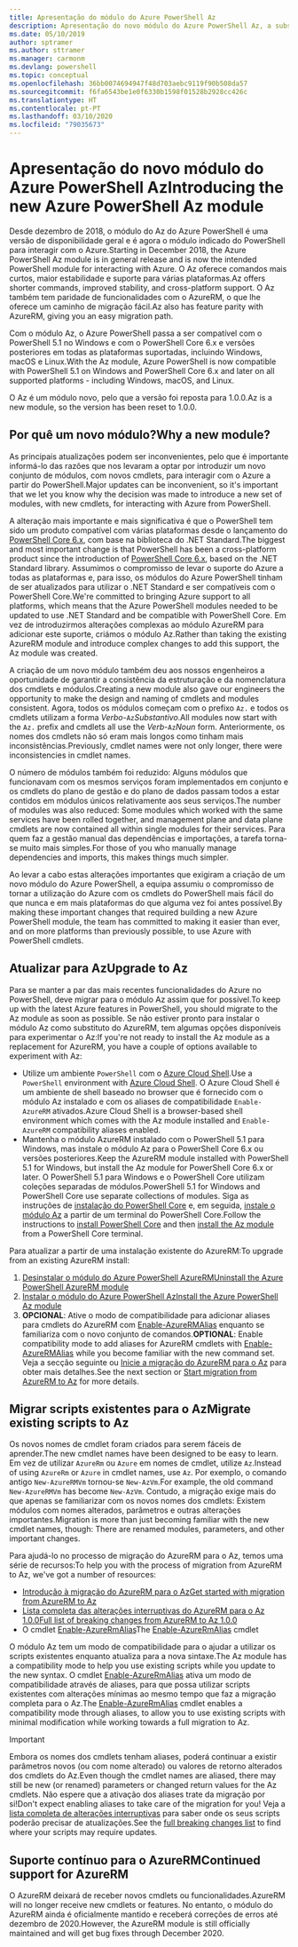 ```yaml
---
title: Apresentação do módulo do Azure PowerShell Az
description: Apresentação do novo módulo do Azure PowerShell Az, a substituição do módulo AzureRM.
ms.date: 05/10/2019
author: sptramer
ms.author: sttramer
ms.manager: carmonm
ms.devlang: powershell
ms.topic: conceptual
ms.openlocfilehash: 36bb0074694947f48d703aebc9119f90b508da57
ms.sourcegitcommit: f6fa6543be1e0f6330b1598f01528b2928cc426c
ms.translationtype: HT
ms.contentlocale: pt-PT
ms.lasthandoff: 03/10/2020
ms.locfileid: "79035673"
---
```

# <a name="introducing-the-new-azure-powershell-az-module"></a><span data-ttu-id="126eb-103">Apresentação do novo módulo do Azure PowerShell Az</span><span class="sxs-lookup"><span data-stu-id="126eb-103">Introducing the new Azure PowerShell Az module</span></span>

<span data-ttu-id="126eb-104">Desde dezembro de 2018, o módulo do Az do Azure PowerShell é uma versão de disponibilidade geral e é agora o módulo indicado do PowerShell para interagir com o Azure.</span><span class="sxs-lookup"><span data-stu-id="126eb-104">Starting in December 2018, the Azure PowerShell Az module is in general release and is now the intended PowerShell module for interacting with Azure.</span></span> <span data-ttu-id="126eb-105">O Az oferece comandos mais curtos, maior estabilidade e suporte para várias plataformas.</span><span class="sxs-lookup"><span data-stu-id="126eb-105">Az offers shorter commands, improved stability, and cross-platform support.</span></span> <span data-ttu-id="126eb-106">O Az também tem paridade de funcionalidades com o AzureRM, o que lhe oferece um caminho de migração fácil.</span><span class="sxs-lookup"><span data-stu-id="126eb-106">Az also has feature parity with AzureRM, giving you an easy migration path.</span></span>

<span data-ttu-id="126eb-107">Com o módulo Az, o Azure PowerShell passa a ser compatível com o PowerShell 5.1 no Windows e com o PowerShell Core 6.x e versões posteriores em todas as plataformas suportadas, incluindo Windows, macOS e Linux.</span><span class="sxs-lookup"><span data-stu-id="126eb-107">With the Az module, Azure PowerShell is now compatible with PowerShell 5.1 on Windows and PowerShell Core 6.x and later on all supported platforms - including Windows, macOS, and Linux.</span></span>

<span data-ttu-id="126eb-108">O Az é um módulo novo, pelo que a versão foi reposta para 1.0.0.</span><span class="sxs-lookup"><span data-stu-id="126eb-108">Az is a new module, so the version has been reset to 1.0.0.</span></span>

## <a name="why-a-new-module"></a><span data-ttu-id="126eb-109">Por quê um novo módulo?</span><span class="sxs-lookup"><span data-stu-id="126eb-109">Why a new module?</span></span>

<span data-ttu-id="126eb-110">As principais atualizações podem ser inconvenientes, pelo que é importante informá-lo das razões que nos levaram a optar por introduzir um novo conjunto de módulos, com novos cmdlets, para interagir com o Azure a partir do PowerShell.</span><span class="sxs-lookup"><span data-stu-id="126eb-110">Major updates can be inconvenient, so it's important that we let you know why the decision was made to introduce a new set of modules, with new cmdlets, for interacting with Azure from PowerShell.</span></span>

<span data-ttu-id="126eb-111">A alteração mais importante e mais significativa é que o PowerShell tem sido um produto compatível com várias plataformas desde o lançamento do [PowerShell Core 6.x](/powershell/scripting/overview), com base na biblioteca do .NET Standard.</span><span class="sxs-lookup"><span data-stu-id="126eb-111">The biggest and most important change is that PowerShell has been a cross-platform product since the introduction of [PowerShell Core 6.x](/powershell/scripting/overview), based on the .NET Standard library.</span></span>
<span data-ttu-id="126eb-112">Assumimos o compromisso de levar o suporte do Azure a todas as plataformas e, para isso, os módulos do Azure PowerShell tinham de ser atualizados para utilizar o .NET Standard e ser compatíveis com o PowerShell Core.</span><span class="sxs-lookup"><span data-stu-id="126eb-112">We're committed to bringing Azure support to all platforms, which means that the Azure PowerShell modules needed to be updated to use .NET Standard and be compatible with PowerShell Core.</span></span> <span data-ttu-id="126eb-113">Em vez de introduzirmos alterações complexas ao módulo AzureRM para adicionar este suporte, criámos o módulo Az.</span><span class="sxs-lookup"><span data-stu-id="126eb-113">Rather than taking the existing AzureRM module and introduce complex changes to add this support, the Az module was created.</span></span>

<span data-ttu-id="126eb-114">A criação de um novo módulo também deu aos nossos engenheiros a oportunidade de garantir a consistência da estruturação e da nomenclatura dos cmdlets e módulos.</span><span class="sxs-lookup"><span data-stu-id="126eb-114">Creating a new module also gave our engineers the opportunity to make the design and naming of cmdlets and modules consistent.</span></span> <span data-ttu-id="126eb-115">Agora, todos os módulos começam com o prefixo `Az.` e todos os cmdlets utilizam a forma _Verbo_-`Az`_Substantivo_.</span><span class="sxs-lookup"><span data-stu-id="126eb-115">All modules now start with the `Az.` prefix and cmdlets all use the _Verb_-`Az`_Noun_ form.</span></span> <span data-ttu-id="126eb-116">Anteriormente, os nomes dos cmdlets não só eram mais longos como tinham mais inconsistências.</span><span class="sxs-lookup"><span data-stu-id="126eb-116">Previously, cmdlet names were not only longer, there were inconsistencies in cmdlet names.</span></span>

<span data-ttu-id="126eb-117">O número de módulos também foi reduzido: Alguns módulos que funcionavam com os mesmos serviços foram implementados em conjunto e os cmdlets do plano de gestão e do plano de dados passam todos a estar contidos em módulos únicos relativamente aos seus serviços.</span><span class="sxs-lookup"><span data-stu-id="126eb-117">The number of modules was also reduced: Some modules which worked with the same services have been rolled together, and management plane and data plane cmdlets are now contained all within single modules for their services.</span></span> <span data-ttu-id="126eb-118">Para quem faz a gestão manual das dependências e importações, a tarefa torna-se muito mais simples.</span><span class="sxs-lookup"><span data-stu-id="126eb-118">For those of you who manually manage dependencies and imports, this makes things much simpler.</span></span>

<span data-ttu-id="126eb-119">Ao levar a cabo estas alterações importantes que exigiram a criação de um novo módulo do Azure PowerShell, a equipa assumiu o compromisso de tornar a utilização do Azure com os cmdlets do PowerShell mais fácil do que nunca e em mais plataformas do que alguma vez foi antes possível.</span><span class="sxs-lookup"><span data-stu-id="126eb-119">By making these important changes that required building a new Azure PowerShell module, the team has committed to making it easier than ever, and on more platforms than previously possible, to use Azure with PowerShell cmdlets.</span></span>

## <a name="upgrade-to-az"></a><span data-ttu-id="126eb-120">Atualizar para Az</span><span class="sxs-lookup"><span data-stu-id="126eb-120">Upgrade to Az</span></span>

<span data-ttu-id="126eb-121">Para se manter a par das mais recentes funcionalidades do Azure no PowerShell, deve migrar para o módulo Az assim que for possível.</span><span class="sxs-lookup"><span data-stu-id="126eb-121">To keep up with the latest Azure features in PowerShell, you should migrate to the Az module as soon as possible.</span></span> <span data-ttu-id="126eb-122">Se não estiver pronto para instalar o módulo Az como substituto do AzureRM, tem algumas opções disponíveis para experimentar o Az:</span><span class="sxs-lookup"><span data-stu-id="126eb-122">If you're not ready to install the Az module as a replacement for AzureRM, you have a couple of options available to experiment with Az:</span></span>

* <span data-ttu-id="126eb-123">Utilize um ambiente `PowerShell` com o [Azure Cloud Shell](https://docs.microsoft.com/azure/cloud-shell/overview).</span><span class="sxs-lookup"><span data-stu-id="126eb-123">Use a `PowerShell` environment with [Azure Cloud Shell](https://docs.microsoft.com/azure/cloud-shell/overview).</span></span>
  <span data-ttu-id="126eb-124">O Azure Cloud Shell é um ambiente de shell baseado no browser que é fornecido com o módulo Az instalado e com os aliases de compatibilidade `Enable-AzureRM` ativados.</span><span class="sxs-lookup"><span data-stu-id="126eb-124">Azure Cloud Shell is a browser-based shell environment which comes with the Az module installed and `Enable-AzureRM` compatibility aliases enabled.</span></span>
* <span data-ttu-id="126eb-125">Mantenha o módulo AzureRM instalado com o PowerShell 5.1 para Windows, mas instale o módulo Az para o PowerShell Core 6.x ou versões posteriores.</span><span class="sxs-lookup"><span data-stu-id="126eb-125">Keep the AzureRM module installed with PowerShell 5.1 for Windows, but install the Az module for PowerShell Core 6.x or later.</span></span> <span data-ttu-id="126eb-126">O PowerShell 5.1 para Windows e o PowerShell Core utilizam coleções separadas de módulos.</span><span class="sxs-lookup"><span data-stu-id="126eb-126">PowerShell 5.1 for Windows and PowerShell Core use separate collections of modules.</span></span> <span data-ttu-id="126eb-127">Siga as instruções de [instalação do PowerShell Core](/powershell/scripting/install/installing-powershell-core-on-windows) e, em seguida, [instale o módulo Az](install-az-ps.md) a partir de um terminal do PowerShell Core.</span><span class="sxs-lookup"><span data-stu-id="126eb-127">Follow the instructions to [install PowerShell Core](/powershell/scripting/install/installing-powershell-core-on-windows) and then [install the Az module](install-az-ps.md) from a PowerShell Core terminal.</span></span>

<span data-ttu-id="126eb-128">Para atualizar a partir de uma instalação existente do AzureRM:</span><span class="sxs-lookup"><span data-stu-id="126eb-128">To upgrade from an existing AzureRM install:</span></span>

1. [<span data-ttu-id="126eb-129">Desinstalar o módulo do Azure PowerShell AzureRM</span><span class="sxs-lookup"><span data-stu-id="126eb-129">Uninstall the Azure PowerShell AzureRM module</span></span>](/powershell/azure/uninstall-az-ps#uninstall-the-azurerm-module)
2. [<span data-ttu-id="126eb-130">Instalar o módulo do Azure PowerShell Az</span><span class="sxs-lookup"><span data-stu-id="126eb-130">Install the Azure PowerShell Az module</span></span>](install-az-ps.md)
3. <span data-ttu-id="126eb-131">__OPCIONAL__: Ative o modo de compatibilidade para adicionar aliases para cmdlets do AzureRM com [Enable-AzureRMAlias](/powershell/module/az.accounts/enable-azurermalias) enquanto se familiariza com o novo conjunto de comandos.</span><span class="sxs-lookup"><span data-stu-id="126eb-131">__OPTIONAL__: Enable compatibility mode to add aliases for AzureRM cmdlets with [Enable-AzureRMAlias](/powershell/module/az.accounts/enable-azurermalias) while you become familiar with the new command set.</span></span> <span data-ttu-id="126eb-132">Veja a secção seguinte ou [Inicie a migração do AzureRM para o Az](migrate-from-azurerm-to-az.md) para obter mais detalhes.</span><span class="sxs-lookup"><span data-stu-id="126eb-132">See the next section or [Start migration from AzureRM to Az](migrate-from-azurerm-to-az.md) for more details.</span></span>

## <a name="migrate-existing-scripts-to-az"></a><span data-ttu-id="126eb-133">Migrar scripts existentes para o Az</span><span class="sxs-lookup"><span data-stu-id="126eb-133">Migrate existing scripts to Az</span></span>

<span data-ttu-id="126eb-134">Os novos nomes de cmdlet foram criados para serem fáceis de aprender.</span><span class="sxs-lookup"><span data-stu-id="126eb-134">The new cmdlet names have been designed to be easy to learn.</span></span> <span data-ttu-id="126eb-135">Em vez de utilizar `AzureRm` ou `Azure` em nomes de cmdlet, utilize `Az`.</span><span class="sxs-lookup"><span data-stu-id="126eb-135">Instead of using `AzureRm` or `Azure` in cmdlet names, use `Az`.</span></span> <span data-ttu-id="126eb-136">Por exemplo, o comando antigo `New-AzureRMVm` tornou-se `New-AzVm`.</span><span class="sxs-lookup"><span data-stu-id="126eb-136">For example, the old command `New-AzureRMVm` has become `New-AzVm`.</span></span>
<span data-ttu-id="126eb-137">Contudo, a migração exige mais do que apenas se familiarizar com os novos nomes dos cmdlets: Existem módulos com nomes alterados, parâmetros e outras alterações importantes.</span><span class="sxs-lookup"><span data-stu-id="126eb-137">Migration is more than just becoming familiar with the new cmdlet names, though: There are renamed modules, parameters, and other important changes.</span></span>

<span data-ttu-id="126eb-138">Para ajudá-lo no processo de migração do AzureRM para o Az, temos uma série de recursos:</span><span class="sxs-lookup"><span data-stu-id="126eb-138">To help you with the process of migration from AzureRM to Az, we've got a number of resources:</span></span>

* [<span data-ttu-id="126eb-139">Introdução à migração do AzureRM para o Az</span><span class="sxs-lookup"><span data-stu-id="126eb-139">Get started with migration from AzureRM to Az</span></span>](migrate-from-azurerm-to-az.md)
* [<span data-ttu-id="126eb-140">Lista completa das alterações interruptivas do AzureRM para o Az 1.0.0</span><span class="sxs-lookup"><span data-stu-id="126eb-140">Full list of breaking changes from AzureRM to Az 1.0.0</span></span>](migrate-az-1.0.0.md)
* <span data-ttu-id="126eb-141">O cmdlet [Enable-AzureRmAlias](/powershell/module/az.accounts/enable-azurermalias)</span><span class="sxs-lookup"><span data-stu-id="126eb-141">The [Enable-AzureRmAlias](/powershell/module/az.accounts/enable-azurermalias) cmdlet</span></span>

<span data-ttu-id="126eb-142">O módulo Az tem um modo de compatibilidade para o ajudar a utilizar os scripts existentes enquanto atualiza para a nova sintaxe.</span><span class="sxs-lookup"><span data-stu-id="126eb-142">The Az module has a compatibility mode to help you use existing scripts while you update to the new syntax.</span></span> <span data-ttu-id="126eb-143">O cmdlet [Enable-AzureRmAlias](/powershell/module/az.accounts/enable-azurermalias) ativa um modo de compatibilidade através de aliases, para que possa utilizar scripts existentes com alterações mínimas ao mesmo tempo que faz a migração completa para o Az.</span><span class="sxs-lookup"><span data-stu-id="126eb-143">The [Enable-AzureRmAlias](/powershell/module/az.accounts/enable-azurermalias) cmdlet enables a compatibility mode through aliases, to allow you to use existing scripts with minimal modification while working towards a full migration to Az.</span></span>

> [!IMPORTANT]
> <span data-ttu-id="126eb-144">Embora os nomes dos cmdlets tenham aliases, poderá continuar a existir parâmetros novos (ou com nome alterado) ou valores de retorno alterados dos cmdlets do Az.</span><span class="sxs-lookup"><span data-stu-id="126eb-144">Even though the cmdlet names are aliased, there may still be new (or renamed) parameters or changed return values for the Az cmdlets.</span></span> <span data-ttu-id="126eb-145">Não espere que a ativação dos aliases trate da migração por si!</span><span class="sxs-lookup"><span data-stu-id="126eb-145">Don't expect enabling aliases to take care of the migration for you!</span></span> <span data-ttu-id="126eb-146">Veja a [lista completa de alterações interruptivas](migrate-az-1.0.0.md) para saber onde os seus scripts poderão precisar de atualizações.</span><span class="sxs-lookup"><span data-stu-id="126eb-146">See the [full breaking changes list](migrate-az-1.0.0.md) to find where your scripts may require updates.</span></span>

## <a name="continued-support-for-azurerm"></a><span data-ttu-id="126eb-147">Suporte contínuo para o AzureRM</span><span class="sxs-lookup"><span data-stu-id="126eb-147">Continued support for AzureRM</span></span>

<span data-ttu-id="126eb-148">O AzureRM deixará de receber novos cmdlets ou funcionalidades.</span><span class="sxs-lookup"><span data-stu-id="126eb-148">AzureRM will no longer receive new cmdlets or features.</span></span> <span data-ttu-id="126eb-149">No entanto, o módulo do AzureRM ainda é oficialmente mantido e receberá correções de erros até dezembro de 2020.</span><span class="sxs-lookup"><span data-stu-id="126eb-149">However, the AzureRM module is still officially maintained and will get bug fixes through December 2020.</span></span>

